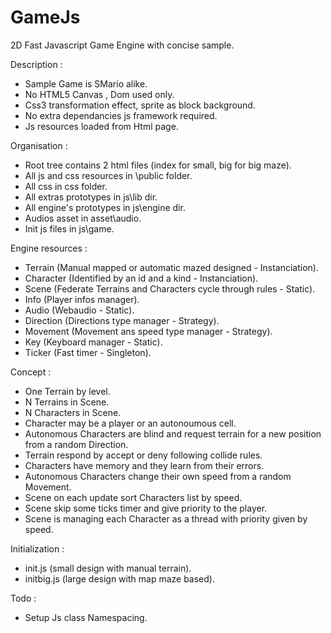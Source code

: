 # GameJs

2D Fast Javascript Game Engine with concise sample.

Description :

* Sample Game is SMario alike.
* No HTML5 Canvas , Dom used only.
* Css3 transformation effect, sprite as block background.
* No extra dependancies js framework required.
* Js resources loaded from Html page.

Organisation :

* Root tree contains 2 html files (index for small, big for big maze).
* All js and css resources in \public folder.
* All css in css folder.
* All extras prototypes in js\lib dir.
* All engine's prototypes in js\engine dir.
* Audios asset in asset\audio.
* Init js files in js\game.

Engine resources :

* Terrain (Manual mapped or automatic mazed designed - Instanciation).
* Character (Identified by an id and a kind - Instanciation).
* Scene (Federate Terrains and Characters cycle through rules - Static).
* Info (Player infos manager).
* Audio (Webaudio - Static).
* Direction (Directions type manager - Strategy).
* Movement (Movement ans speed type manager - Strategy).
* Key (Keyboard manager - Static).
* Ticker (Fast timer - Singleton).

Concept :

* One Terrain by level.
* N Terrains in Scene.
* N Characters in Scene.
* Character may be a player or an autonoumous cell.
* Autonomous Characters are blind and request terrain for a new position from a random Direction.
* Terrain respond by accept or deny following collide rules.
* Characters have memory and they learn from their errors.
* Autonomous Characters change their own speed from a random Movement.
* Scene on each update sort Characters list by speed.
* Scene skip some ticks timer and give priority to the player.
* Scene is managing each Character as a thread with priority given by speed.

Initialization :

* init.js (small design with manual terrain).
* initbig.js (large design with map maze based).

Todo :

* Setup Js class Namespacing.

